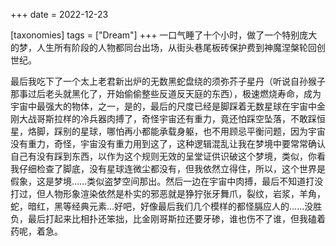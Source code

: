 +++
date = 2022-12-23

[taxonomies]
tags = ["Dream"]
+++ 
一口气睡了十个小时，做了一个特别庞大的梦，人生所有阶段的人物都同台出场，从街头巷尾板砖保护费到神魔涅槃轮回创世纪。

最后我吃下了一个太上老君新出炉的无数黑蛇盘绕的须弥芥子星丹（听说自孙猴子那事过后老头就黑化了，开始偷偷整些反道反天庭的东西），极速燃烧寿命，成为宇宙中最强大的物体，之一，是的，最后的尺度已经是脚踩着无数星球在宇宙中金刚大战哥斯拉样的冷兵器肉搏了，奇怪宇宙还有重力，竟还怕踩空坠落，不敢踩恒星，烙脚，踩别的星球，哪怕再小都能承载身躯，也不用顾忌平衡问题，因为宇宙没有重力，奇怪，宇宙没有重力用到这了，这种逻辑混乱让我在梦境中要常常确认自己有没有踩到东西，以作为这个规则无效的呈堂证供识破这个梦境，类似，你看我仔细检查了脚底，没有星球连微尘都没有，但我依然立得住，所以，这个世界是假象，这是梦境……类似盗梦空间那出。然后一边在宇宙中肉搏，最后不知道打没打过，但人物形象渲染依然是朴实的邪恶就是狰狞张牙舞爪，裂纹，岩浆，羊角，蛇，暗红，黑等经典元素…好吧，好像最后我们几个模样的都怪膈应人的……没胜负，最后打起来比相扑还笨拙，比金刚哥斯拉还要牙碜，谁也伤不了谁，但我磕着药呢，着急。